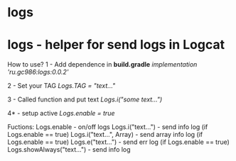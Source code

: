 # logs

<h1>logs - helper for send logs in Logcat</h1>

How to use?
1 - Add dependence in <b>build.gradle</b>
<i>implementation 'ru.gc986:logs:0.0.2'</i>

2 - Set your TAG
<i>Logs.TAG = "text..."</i>

3 - Called function and put text
<i>Logs.i("some text...")</i>

4* - setup active
<i>Logs.enable = true</i>

Fuctions:
Logs.enable - on/off logs
Logs.i("text...") - send info log (if Logs.enable == true)
Logs.i("text...", Array<String>) - send array info log (if Logs.enable == true)
Logs.e("text...") - send err log (if Logs.enable == true)
Logs.showAlways("text...") - send info log